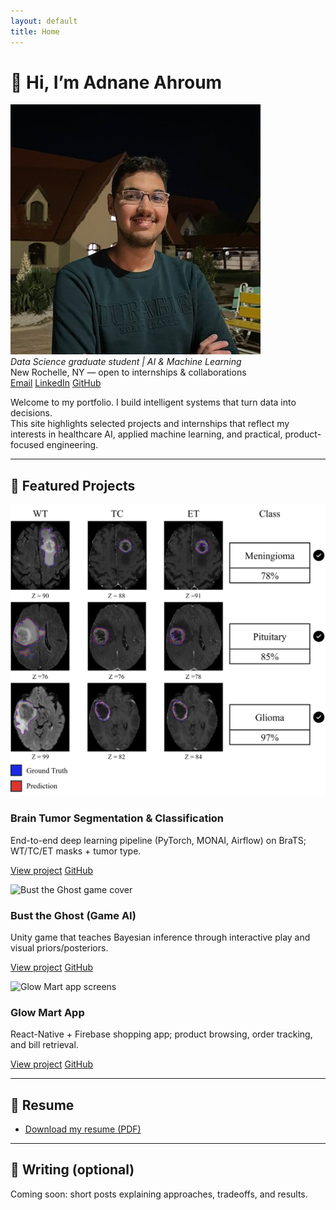 ```yaml
---
layout: default
title: Home
---
```


# 👋 Hi, I’m **Adnane Ahroum**

<div class="hero">
  <img src="/assets/Profile Picture.jpg" alt="Adnane Ahroum headshot" class="avatar" />
  <div>
    <em>Data Science graduate student | AI & Machine Learning</em><br/>
    New Rochelle, NY — open to internships & collaborations<br/>
    <a class="btn" href="mailto:adnaneahroum69@gmail.com">Email</a>
    <a class="btn btn-outline" href="https://www.linkedin.com/in/adnane-ahroum-337576185/">LinkedIn</a>
    <a class="btn btn-outline" href="https://github.com/Adnane-Ahroum">GitHub</a>
  </div>
</div>

Welcome to my portfolio. I build intelligent systems that turn data into decisions.  
This site highlights selected projects and internships that reflect my interests in healthcare AI,
applied machine learning, and practical, product-focused engineering.

---

## 🚀 Featured Projects

<div class="cards">
  <div class="card">
    <img class="thumb" src="/projects/brain-tumor/Result.png" alt="Brain tumor segmentation example" />
    <h3>Brain Tumor Segmentation & Classification</h3>
    <p>End-to-end deep learning pipeline (PyTorch, MONAI, Airflow) on BraTS; WT/TC/ET masks + tumor type.</p>
    <p>
      <a class="btn" href="/projects/brain-tumor/">View project</a>
      <a class="btn btn-outline" href="https://github.com/Adnane-Ahroum/BrainTumorPipeline">GitHub</a>
    </p>
  </div>

  <div class="card">
    <img class="thumb" src="/projects/bust-the-ghost/cover.png" alt="Bust the Ghost game cover" />
    <h3>Bust the Ghost (Game AI)</h3>
    <p>Unity game that teaches Bayesian inference through interactive play and visual priors/posteriors.</p>
    <p>
      <a class="btn" href="/projects/bust-the-ghost/">View project</a>
      <a class="btn btn-outline" href="https://github.com/Adnane-Ahroum/BustTheGhost">GitHub</a>
    </p>
  </div>

  <div class="card">
    <img class="thumb" src="/projects/glow-mart/cover.png" alt="Glow Mart app screens" />
    <h3>Glow Mart App</h3>
    <p>React-Native + Firebase shopping app; product browsing, order tracking, and bill retrieval.</p>
    <p>
      <a class="btn" href="/projects/glow-mart/">View project</a>
      <a class="btn btn-outline" href="https://github.com/Adnane-Ahroum/GlowMart">GitHub</a>
    </p>
  </div>
</div>

---

## 📄 Resume
- <a class="btn" href="/resume/Adnane-AhroumResume.pdf">Download my resume (PDF)</a>

---

## 📝 Writing (optional)
Coming soon: short posts explaining approaches, tradeoffs, and results.

